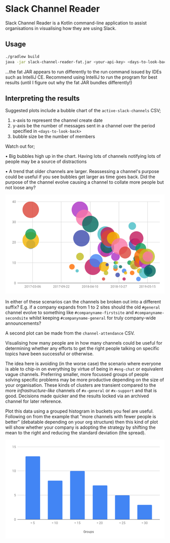 # Slack Channel Reader

Slack Channel Reader is a Kotlin command-line application to assist organisations in visualising how they are using Slack.

## Usage

```bash
./gradlew build
java -jar slack-channel-reader-fat.jar <your-api-key> <days-to-look-back>
```
...the fat JAR appears to run differently to the run command issued by IDEs such as IntelliJ CE. Recommend using IntelliJ to run the program for best results (until I figure out why the fat JAR bundles differently!)

## Interpreting the results

Suggested plots include a bubble chart of the `active-slack-channels` CSV;
 
1. x-axis to represent the channel create date
2. y-axis be the number of messages sent in a channel over the period specified in `<days-to-look-back>`
3. bubble size be the number of members

Watch out for;

• Big bubbles high up in the chart. Having lots of channels notifying lots of people may be a source of distractions

• A trend that older channels are larger. Reassessing a channel's purpose could be useful if you see bubbles get larger as time goes back. Did the purpose of the channel evolve causing a channel to collate more people but not loose any?

![Bubble Chart](/docs/images/bubble-example.png)

In either of these scenarios can the channels be broken out into a different suffix? E.g. if a company expands from 1 to 2 sites should the old `#general` channel evolve to something like `#companyname-firstsite` and `#companyname-secondsite` whilst keeping `#companyname-general` for truly company-wide announcements?

A second plot can be made from the `channel-attendance` CSV.

Visualising how many people are in how many channels could be useful for determining whether any efforts to get the right people talking on specific topics have been successful or otherwise.

The idea here is avoiding (in the worse case) the scenario where everyone is able to chip-in on everything by virtue of being in `#eng-chat` or equivalent vague channels. Preferring smaller, more focussed groups of people solving specific problems may be more productive depending on the size of your organisation. These kinds of clusters are transient compared to the more _infrastructure-like_ channels of `#x-general` or `#x-support` and that is good. Decisions made quicker and the results locked via an archived channel for later reference.

Plot this data using a grouped histogram in buckets you feel are useful. Following on from the example that "more channels with fewer people is better" (debatable depending on your org structure) then this kind of plot will show whether your company is adopting the strategy by shifting the mean to the right and reducing the standard deviation (the spread).

![Histogram Chart](/docs/images/histogram-grouped.png)